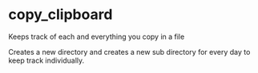# copy_clipboard
Keeps track of each and everything you copy in a file

Creates a new directory and creates a new sub directory for every day to keep track individually.
